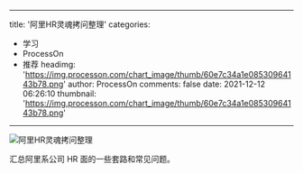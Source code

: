 
---
title: '阿里HR灵魂拷问整理'
categories: 
 - 学习
 - ProcessOn
 - 推荐
headimg: 'https://img.processon.com/chart_image/thumb/60e7c34a1e08530964143b78.png'
author: ProcessOn
comments: false
date: 2021-12-12 06:26:10
thumbnail: 'https://img.processon.com/chart_image/thumb/60e7c34a1e08530964143b78.png'
---

<div>   
<img class="thumb" alt="阿里HR灵魂拷问整理" src="https://img.processon.com/chart_image/thumb/60e7c34a1e08530964143b78.png" referrerpolicy="no-referrer">
<p>汇总阿里系公司 HR 面的一些套路和常见问题。</p>  
</div>
            